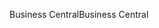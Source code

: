 <span data-ttu-id="fe841-101">Business Central</span><span class="sxs-lookup"><span data-stu-id="fe841-101">Business Central</span></span>
